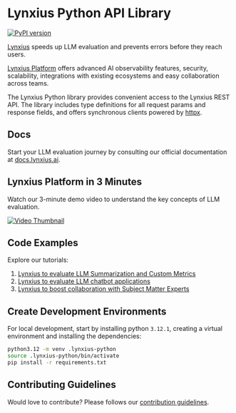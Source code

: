 # Lynxius Python API Library

[![PyPI version](https://img.shields.io/pypi/v/lynxius.svg)](https://pypi.org/project/lynxius/)

[Lynxius](https://www.lynxius.ai/) speeds up LLM evaluation and prevents errors before they reach users.

[Lynxius Platform](https://platform.lynxius.ai/) offers advanced AI observability features, security, scalability, integrations with existing ecosystems and easy collaboration across teams.

The Lynxius Python library provides convenient access to the Lynxius REST API. The library includes type definitions for all request params and response fields, and offers synchronous clients powered by [httpx](https://github.com/encode/httpx).

## Docs

Start your LLM evaluation journey by consulting our official documentation at [docs.lynxius.ai](https://docs.lynxius.ai/).

## Lynxius Platform in 3 Minutes

Watch our 3-minute demo video to understand the key concepts of LLM evaluation.

[![Video Thumbnail](https://github-public-assets.s3.us-west-1.amazonaws.com/chatdoctorv2_datasetv2labeled.png)](https://github-public-assets.s3.us-west-1.amazonaws.com/Lynxius+Demo.mp4)



## Code Examples

Explore our tutorials:

1. [Lynxius to evaluate LLM Summarization and Custom Metrics](./tutorials/AI_medical_scribe_with_UI.ipynb)
2. [Lynxius to evaluate LLM chatbot applications](./tutorials/ChatDoctor.ipynb)
3. [Lynxius to boost collaboration with Subject Matter Experts](./tutorials/Datasets.ipynb)


## Create Development Environments

For local development, start by installing python `3.12.1`, creating a virtual environment and installing the dependencies:

```bash
python3.12 -m venv .lynxius-python
source .lynxius-python/bin/activate
pip install -r requirements.txt
```

## Contributing Guidelines

Would love to contribute? Please follows our [contribution guidelines](CONTRIBUTING.md).
